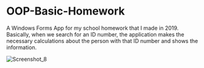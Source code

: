 # OOP-Basic-Homework
A Windows Forms App for my school homework that I made in 2019. Basically, when we search for an ID number, the application makes the necessary calculations about the person with that ID number and shows the information.


![Screenshot_8](https://user-images.githubusercontent.com/73521213/213941157-cb8167f8-f9bd-405a-8791-323afc503517.png)

